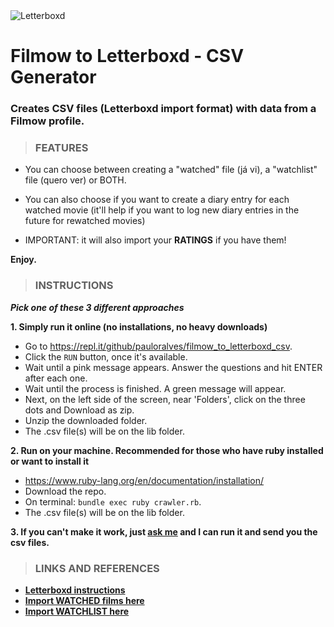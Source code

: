 <img src="https://a.ltrbxd.com/logos/letterboxd-logo-h-pos-rgb.svg" title="Letterboxd" alt="Letterboxd">

# Filmow to Letterboxd - CSV Generator

### Creates CSV files (Letterboxd import format) with data from a Filmow profile.

> ### FEATURES
* You can choose between creating a "watched" file (já vi), a "watchlist" file (quero ver) or BOTH.

* You can also choose if you want to create a diary entry for each watched movie (it'll help if you want to log new diary entries in the future for rewatched movies)

* IMPORTANT: it will also import your **RATINGS** if you have them!

**Enjoy.**

> ### INSTRUCTIONS

***Pick one of these 3 different approaches***

**1. Simply run it online (no installations, no heavy downloads)**
- Go to https://repl.it/github/pauloralves/filmow_to_letterboxd_csv.
- Click the `RUN` button, once it's available. 
- Wait until a pink message appears. Answer the questions and hit ENTER after each one.
- Wait until the process is finished. A green message will appear.
- Next, on the left side of the screen, near 'Folders', click on the three dots and Download as zip.
- Unzip the downloaded folder.
- The .csv file(s) will be on the lib folder.

**2. Run on your machine. Recommended for those who have ruby installed or want to install it**
- https://www.ruby-lang.org/en/documentation/installation/
- Download the repo.
- On terminal: `bundle exec ruby crawler.rb`.
- The .csv file(s) will be on the lib folder.

**3. If you can't make it work, just <a href="https://twitter.com/paulo_fii" target="_blank">ask me</a> and I can run it and send you the csv files.**

> ### LINKS AND REFERENCES

- <a href="https://letterboxd.com/about/importing-data/" target="_blank">**Letterboxd instructions**</a>
- <a href="https://letterboxd.com/import/" target="_blank">**Import WATCHED films here**</a>
- <a href="https://letterboxd.com/watchlist/" target="_blank">**Import WATCHLIST here**</a>
